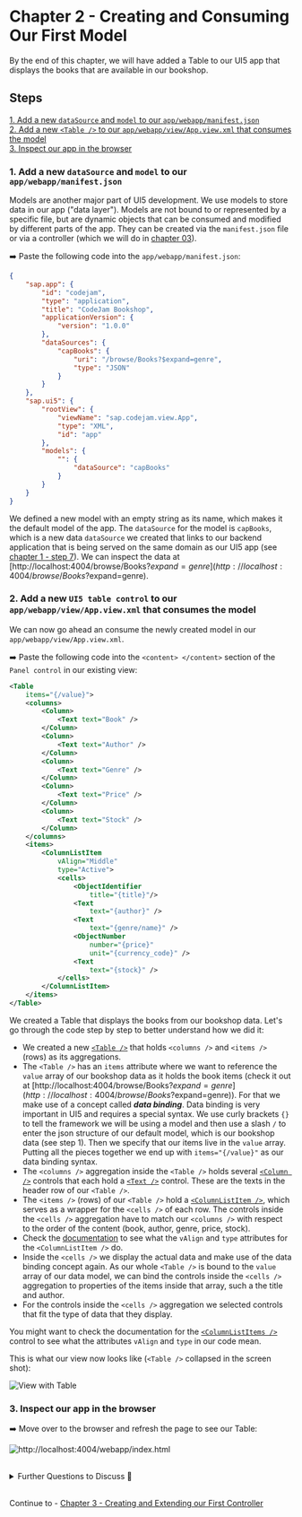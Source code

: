 # Chapter 2 - Creating and Consuming Our First Model

By the end of this chapter, we will have added a Table to our UI5 app that displays the books that are available in our bookshop.

## Steps

[1. Add a new `dataSource` and `model` to our `app/webapp/manifest.json`](#1-add-a-new-datasource-and-model-to-our-appwebappmanifestjson)<br>
[2. Add a new `<Table />` to our `app/webapp/view/App.view.xml` that consumes the model](#2-add-a-new-table--to-our-appwebappviewappviewxml-that-consumes-the-model)<br>
[3. Inspect our app in the browser](#3-inspect-our-app-in-the-browser)<br>

### 1. Add a new `dataSource` and `model` to our `app/webapp/manifest.json`

Models are another major part of UI5 development. We use models to store data in our app ("data layer"). Models are not bound to or represented by a specific file, but are dynamic objects that can be consumed and modified by different parts of the app. They can be created via the `manifest.json` file or via a controller (which we will do in [chapter 03](/chapters/chapter03#3-add-a-new-userselection-model-and-an-onselect-method-to-our-controller)).

➡️ Paste the following code into the `app/webapp/manifest.json`:

```json
{
    "sap.app": {
        "id": "codejam",
        "type": "application",
        "title": "CodeJam Bookshop",
        "applicationVersion": {
            "version": "1.0.0"
        },
        "dataSources": {
            "capBooks": {
                "uri": "/browse/Books?$expand=genre",
                "type": "JSON"
            }  
        }
    },
    "sap.ui5": {
        "rootView": {
            "viewName": "sap.codejam.view.App",
            "type": "XML",
            "id": "app"
        },
        "models": {
            "": {
                "dataSource": "capBooks"
            }
        }
    }
}
```

We defined a new model with an empty string as its name, which makes it the default model of the app. The `dataSource` for the model is `capBooks`, which is a new data `dataSource` we created that links to our backend application that is being served on the same domain as our UI5 app (see [chapter 1 - step 7](/chapters/chapter01#7-run-our-app)). We can inspect the data at [http://localhost:4004/browse/Books?$expand=genre](http://localhost:4004/browse/Books?$expand=genre).

### 2. Add a new `UI5 table control` to our `app/webapp/view/App.view.xml` that consumes the model

We can now go ahead an consume the newly created model in our `app/webapp/view/App.view.xml`.

➡️ Paste the following code into the `<content> </content>` section of the `Panel control` in our existing view:

```xml
<Table 
    items="{/value}">
    <columns>
        <Column>
            <Text text="Book" />
        </Column>
        <Column>
            <Text text="Author" />
        </Column>
        <Column>
            <Text text="Genre" />
        </Column>
        <Column>
            <Text text="Price" />
        </Column>
        <Column>
            <Text text="Stock" />
        </Column>
    </columns>
    <items>
        <ColumnListItem 
            vAlign="Middle"
            type="Active">
            <cells>
                <ObjectIdentifier
                    title="{title}"/>
                <Text
                    text="{author}" />
                <Text
                    text="{genre/name}" />
                <ObjectNumber
                    number="{price}"
                    unit="{currency_code}" />
                <Text
                    text="{stock}" />
            </cells>
        </ColumnListItem>
    </items>
</Table>
```

We created a Table that displays the books from our bookshop data. Let's go through the code step by step to better understand how we did it:

- We created a new [`<Table />`](https://sapui5.hana.ondemand.com/#/api/sap.m.Table) that holds `<columns />` and `<items />` (rows) as its aggregations.
- The `<Table />` has an `items` attribute where we want to reference the `value` array of our bookshop data as it holds the book items (check it out at [http://localhost:4004/browse/Books?$expand=genre](http://localhost:4004/browse/Books?$expand=genre)). For that we make use of a concept called ***data binding***. Data binding is very important in UI5 and requires a special syntax. We use curly brackets `{}` to tell the framework we will be using a model and then use a slash `/` to enter the json structure of our default model, which is our bookshop data (see step 1). Then we specify that our items live in the `value` array. Putting all the pieces together we end up with `items="{/value}"` as our data binding syntax.
- The `<columns />` aggregation inside the `<Table />` holds several [`<Column />`](https://sapui5.hana.ondemand.com/#/api/sap.m.Column) controls that each hold a [`<Text />`](https://sapui5.hana.ondemand.com/#/api/sap.m.Text) control. These are the texts in the header row of our `<Table />`.
- The `<items />` (rows) of our `<Table />` hold a [`<ColumnListItem />`](https://sapui5.hana.ondemand.com/#/api/sap.m.ColumnListItem), which serves as a wrapper for the `<cells />` of each row. The controls inside the `<cells />` aggregation have to match our `<columns />` with respect to the order of the content (book, author, genre, price, stock).
- Check the [documentation](https://sapui5.hana.ondemand.com/#/api/sap.m.ColumnListItem%23controlProperties) to see what the `vAlign` and `type` attributes for the `<ColumnListItem />` do.
- Inside the `<cells />` we display the actual data and make use of the data binding concept again. As our whole `<Table />` is bound to the `value` array of our data model, we can bind the controls inside the `<cells />` aggregation to properties of the items inside that array, such a the title and author.
- For the controls inside the `<cells />` aggregation we selected controls that fit the type of data that they display.

You might want to check the documentation for the [`<ColumnListItems />`](https://sapui5.hana.ondemand.com/#/api/sap.m.ColumnListItem%23controlProperties) control to see what the attributes `vAlign` and `type` in our code mean.

This is what our view now looks like (`<Table />` collapsed in the screen shot):

![View with Table](/chapters/chapter02/chapter02-01.png)

### 3. Inspect our app in the browser

➡️ Move over to the browser and refresh the page to see our Table:

![http://localhost:4004/webapp/index.html](/chapters/chapter02/chapter02-result.png)

<br>
<details><summary>Further Questions to Discuss 🤔</summary>

<br>

- We used a JSON model for our UI5 application? What other type of model could we have used?
- Besides storing local data, what else can you use UI5 models for?

</details>
<br>

Continue to - [Chapter 3 - Creating and Extending our First Controller](/chapters/chapter03)
